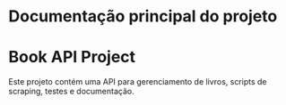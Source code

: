 # Documentação principal do projeto

# Book API Project

Este projeto contém uma API para gerenciamento de livros, scripts de scraping, testes e documentação.
